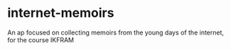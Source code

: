 # internet-memoirs
An ap focused on collecting memoirs from the young days of the internet, for the course IKFRAM
